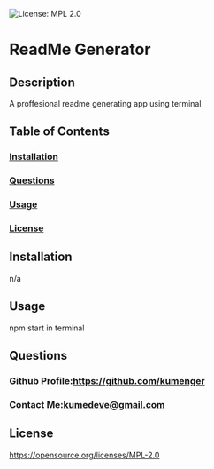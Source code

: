  ![License: MPL 2.0](https://img.shields.io/badge/License-MPL_2.0-brightgreen.svg)
  # ReadMe Generator
   ## Description
  A proffesional readme generating app using terminal
  ## Table of Contents
  ### [Installation](https://github.com/kumenger/professional-readme-generator#installation)
 ### [Questions](https://github.com/kumenger/professional-readme-generator#questions)
 ### [Usage](https://github.com/kumenger/professional-readme-generator#usage)
 ### [License](https://github.com/kumenger/professional-readme-generator#license)
  ## Installation
  n/a
   ## Usage
  npm start in terminal
  ## Questions
   ### Github Profile:https://github.com/kumenger
   ### Contact Me:kumedeve@gmail.com
 ## License
  https://opensource.org/licenses/MPL-2.0



